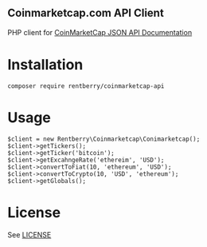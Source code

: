 Coinmarketcap.com API Client
---
PHP client for [CoinMarketCap JSON API Documentation](https://coinmarketcap.com/api/) 

# Installation
```
composer require rentberry/coinmarketcap-api
```

# Usage
```
$client = new Rentberry\Coinmarketcap\Conimarketcap();
$client->getTickers();
$client->getTicker('bitcoin');
$client->getExcahngeRate('ethereim', 'USD');
$client->convertToFiat(10, 'ethereum', 'USD');
$client->convertToCrypto(10, 'USD', 'ethereum');
$client->getGlobals();
```

# License
See [LICENSE](https://github.com/rentberry/coinmarketcap-api-php/blob/master/LICENSE)
